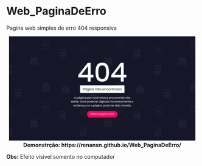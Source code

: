 # Web_PaginaDeErro
Pagina web simples de erro 404 responsiva
<br>
<p align="center">
    <img src="https://github.com/RenanSN/Web_PaginaDeErro/blob/master/capa.png" width="490"><br>
    <b> Demonstrção: https://renansn.github.io/Web_PaginaDeErro/ </b>
</p>

<b> Obs:</b> Efeito visivel somento no computador

